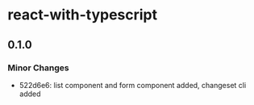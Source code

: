 # react-with-typescript

## 0.1.0

### Minor Changes

- 522d6e6: list component and form component added, changeset cli added
